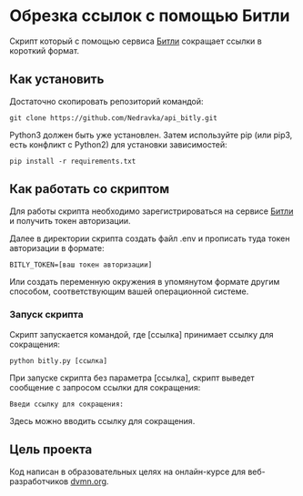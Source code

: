 # Обрезка ссылок с помощью Битли
Скрипт который с помощью сервиса [Битли](https://dev.bitly.com/) сокращает ссылки в короткий формат.

## Как установить

Достаточно скопировать репозиторий командой:

    git clone https://github.com/Nedravka/api_bitly.git

Python3 должен быть уже установлен. Затем используйте pip 
(или pip3, есть конфликт с Python2) для установки зависимостей:

    pip install -r requirements.txt
## Как работать со скриптом
Для работы скрипта необходимо зарегистрироваться на сервисе [Битли](https://dev.bitly.com/) и
получить токен авторизации.

Далее в директории скрипта создать файл .env и прописать туда токен авторизации в формате:

    BITLY_TOKEN=[ваш токен авторизации]
Или создать переменную окружения в упомянутом формате другим способом, 
соответствующим вашей операционной системе.

### Запуск скрипта
Скрипт запускается командой, где [ссылка] принимает ссылку для сокращения:

    python bitly.py [ссылка]

При запуске скрипта без параметра [ссылка], скрипт выведет сообщение с запросом ссылки для сокращения:

    Введи ссылку для сокращения: 
Здесь можно вводить ссылку для сокращения.
## Цель проекта
Код написан в образовательных целях на онлайн-курсе для веб-разработчиков [dvmn.org](https://dvmn.org).